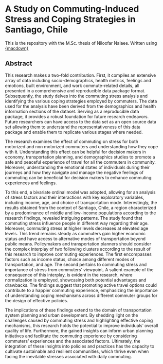 
<!-- README.md is generated from README.Rmd. Please edit that file -->

# A Study on Commuting-Induced Stress and Coping Strategies in Santiago, Chile

This is the repository with the M.Sc. thesis of Niloofar Nalaee. Written
using [{macdown}](https://paezha.github.io/macdown/)

## Abstract

This research makes a two-fold contribution. First, it compiles an
extensive array of data including socio-demographics, health metrics,
feelings and emotions, built environment, and work commute-related
details, all presented in a comprehensive and reproducible data package
format. Subsequently, the study delves into the commuting stress
analysis and identifying the various coping strategies employed by
commuters. The data used for the analysis have been derived from the
demographics and health information sections of the dataset. Serving as
a reproducible data package, it provides a robust foundation for future
research endeavors. Future researchers can have access to the data set
as an open source data set allowing them to understand the
representativeness of this data package and enable them to replicate
various stages where needed.

The research examines the effect of commuting on stress for both
motorized and non motorized commuters and understanding how they cope
with it. Understanding this effect can be helpful for decision makers in
economy, transportation planning, and demographics studies to promote a
safe and peaceful experience of travel for all the commuters in
community. Moreover, understanding the emotional states of individuals
during their journeys and how they navigate and manage the negative
feelings of commuting can be beneficial for decision makers to enhance
commuting experiences and feelings.

To this end, a bivariate ordinal model was adopted, allowing for an
analysis of stress factors and their interactions with key exploratory
variables, including income, age, and choice of transportation mode.
Interestingly, the results obtained from the context of Santiago, Chile,
a region characterized by a predominance of middle and low-income
populations according to the research findings, revealed intriguing
patterns. The study found that commuting stress influence people in
different way regarding their age. Moreover, commuting stress at higher
levels decreases at elevated age levels. This trend remains steady as
commuters gain higher economic status and have access to alternative
modes of transportation beyond public means. Policymakers and
transportation planners should consider the complex interplay of two
following clusters according to the result of this research to improve
commuting experiences. The first encompasses factors such as income
status, choice among different modes of transportation, and age. The
second pertains to commuting stress and importance of stress from
commuters’ viewpoint. A salient example of the consequence of this
interplay, is evident in the research, where normalization is employed,
showcasing both potential advantages and drawbacks. The findings suggest
that promoting active travel options could contribute to a happier
commuting experience, emphasizing the importance of understanding coping
mechanisms across different commuter groups for the design of effective
policies.

The implications of these findings extend to the domain of
transportation system planning and urban development. By shedding light
on the challenges caused by commuting stress and highlighting effective
coping mechanisms, this research holds the potential to improve
individuals’ overall quality of life. Furthermore, the gained insights
can inform urban planning initiatives and facilitate the commuting
experience by considering commuters’ experiences and the associated
factors. Ultimately, the integration of these insights into policies and
practices has the capacity to cultivate sustainable and resilient
communities, which thrive even when facing the inevitable stresses
associated with daily commuting.
